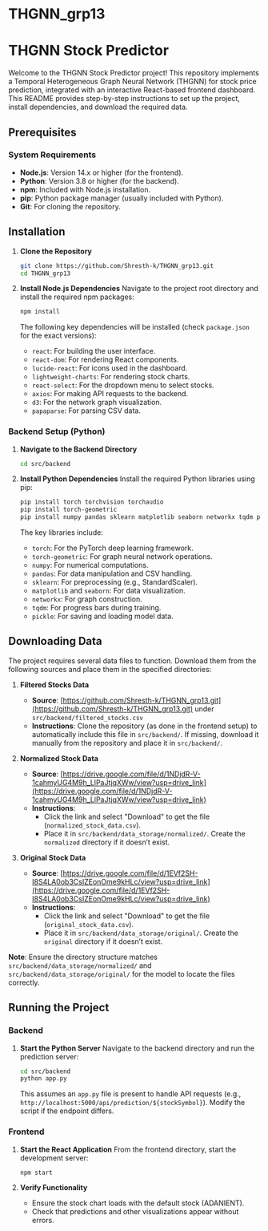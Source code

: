 # THGNN_grp13

# THGNN Stock Predictor

Welcome to the THGNN Stock Predictor project! This repository implements a Temporal Heterogeneous Graph Neural Network (THGNN) for stock price prediction, integrated with an interactive React-based frontend dashboard. This README provides step-by-step instructions to set up the project, install dependencies, and download the required data.


## Prerequisites

### System Requirements
- **Node.js**: Version 14.x or higher (for the frontend).
- **Python**: Version 3.8 or higher (for the backend).
- **npm**: Included with Node.js installation.
- **pip**: Python package manager (usually included with Python).
- **Git**: For cloning the repository.


## Installation


1. **Clone the Repository**
   ```bash
   git clone https://github.com/Shresth-k/THGNN_grp13.git
   cd THGNN_grp13
   ```

2. **Install Node.js Dependencies**
   Navigate to the project root directory and install the required npm packages:
   ```bash
   npm install
   ```
   The following key dependencies will be installed (check `package.json` for the exact versions):
   - `react`: For building the user interface.
   - `react-dom`: For rendering React components.
   - `lucide-react`: For icons used in the dashboard.
   - `lightweight-charts`: For rendering stock charts.
   - `react-select`: For the dropdown menu to select stocks.
   - `axios`: For making API requests to the backend.
   - `d3`: For the network graph visualization.
   - `papaparse`: For parsing CSV data.

### Backend Setup (Python)

1. **Navigate to the Backend Directory**
   ```bash
   cd src/backend
   ```

2. **Install Python Dependencies**
   Install the required Python libraries using pip:
   ```bash
   pip install torch torchvision torchaudio
   pip install torch-geometric
   pip install numpy pandas sklearn matplotlib seaborn networkx tqdm pickle
   ```
   The key libraries include:
   - `torch`: For the PyTorch deep learning framework.
   - `torch-geometric`: For graph neural network operations.
   - `numpy`: For numerical computations.
   - `pandas`: For data manipulation and CSV handling.
   - `sklearn`: For preprocessing (e.g., StandardScaler).
   - `matplotlib` and `seaborn`: For data visualization.
   - `networkx`: For graph construction.
   - `tqdm`: For progress bars during training.
   - `pickle`: For saving and loading model data.


## Downloading Data

The project requires several data files to function. Download them from the following sources and place them in the specified directories:

1. **Filtered Stocks Data**
   - **Source**: [https://github.com/Shresth-k/THGNN_grp13.git](https://github.com/Shresth-k/THGNN_grp13.git) under `src/backend/filtered_stocks.csv`
   - **Instructions**: Clone the repository (as done in the frontend setup) to automatically include this file in `src/backend/`. If missing, download it manually from the repository and place it in `src/backend/`.

2. **Normalized Stock Data**
   - **Source**: [https://drive.google.com/file/d/1NDjdR-V-1cahmyUG4M9h_LlPaJtjqXWw/view?usp=drive_link](https://drive.google.com/file/d/1NDjdR-V-1cahmyUG4M9h_LlPaJtjqXWw/view?usp=drive_link)
   - **Instructions**: 
     - Click the link and select "Download" to get the file (`normalized_stock_data.csv`).
     - Place it in `src/backend/data_storage/normalized/`. Create the `normalized` directory if it doesn’t exist.

3. **Original Stock Data**
   - **Source**: [https://drive.google.com/file/d/1EVf2SH-I8S4LA0ob3CsIZEonOme9kHLc/view?usp=drive_link](https://drive.google.com/file/d/1EVf2SH-I8S4LA0ob3CsIZEonOme9kHLc/view?usp=drive_link)
   - **Instructions**: 
     - Click the link and select "Download" to get the file (`original_stock_data.csv`).
     - Place it in `src/backend/data_storage/original/`. Create the `original` directory if it doesn’t exist.


**Note**: Ensure the directory structure matches `src/backend/data_storage/normalized/` and `src/backend/data_storage/original/` for the model to locate the files correctly.

## Running the Project

### Backend
1. **Start the Python Server**
   Navigate to the backend directory and run the prediction server:
   ```bash
   cd src/backend
   python app.py
   ```
   This assumes an `app.py` file is present to handle API requests (e.g., `http://localhost:5000/api/prediction/${stockSymbol}`). Modify the script if the endpoint differs.

### Frontend
1. **Start the React Application**
   From the frontend directory, start the development server:
   ```bash
   npm start
   ```

2. **Verify Functionality**
   - Ensure the stock chart loads with the default stock (ADANIENT).
   - Check that predictions and other visualizations appear without errors.

